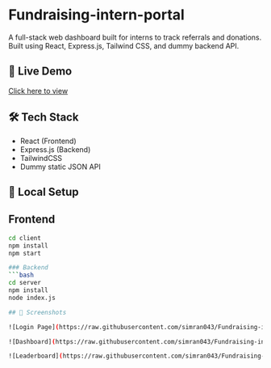 # Fundraising-intern-portal
A full-stack web dashboard built for interns to track referrals and donations. Built using React, Express.js, Tailwind CSS, and dummy backend API.

## 🔗 Live Demo
[Click here to view](https://your-netlify-link.netlify.app)

## 🛠 Tech Stack
- React (Frontend)
- Express.js (Backend)
- TailwindCSS
- Dummy static JSON API

## 🚀 Local Setup

## Frontend
```bash
cd client
npm install
npm start

### Backend
```bash
cd server
npm install
node index.js

## 📸 Screenshots 

![Login Page](https://raw.githubusercontent.com/simran043/Fundraising-intern-portal/main/screenshort/Login.png)

![Dashboard](https://raw.githubusercontent.com/simran043/Fundraising-intern-portal/main/screenshort/Dashboard.png)

![Leaderboard](https://raw.githubusercontent.com/simran043/Fundraising-intern-portal/main/screenshort/Leaderboard.png)

